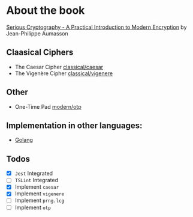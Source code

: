 # About the book

[Serious Cryptography - A Practical Introduction to Modern Encryption](https://nostarch.com/seriouscrypto) by Jean-Philippe Aumasson

## Claasical Ciphers

- The Caesar Cipher [classical/caesar](classical/caesar)
- The Vigenère Cipher [classical/vigenere](classical/vigenere)

## Other

- One-Time Pad [modern/otp](modern/otp)


## Implementation in other languages:

- [Golang](https://github.com/ziliwesley/serious-cryptography)

## Todos

- [x] `Jest` Integrated
- [ ] `TSLint` Integrated
- [x] Implement `caesar`
- [x] Implement `vigenere`
- [ ] Implement `prng.lcg`
- [ ] Implement `otp`
